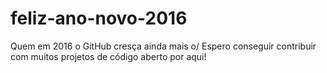 # feliz-ano-novo-2016
Quem em 2016 o GitHub cresça ainda mais o/ Espero conseguir contribuir com muitos projetos de código aberto por aqui!
